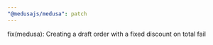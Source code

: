 ```yaml
---
"@medusajs/medusa": patch
---
```


fix(medusa): Creating a draft order with a fixed discount on total fail
